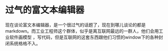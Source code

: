 # 过气的富文本编辑器

现在谈论富文本编辑器，是一个很过气的话题了，现在到哪儿谈论的都是markdown。而工业工程师这个群体，似乎是离互联网最远的一群人，他们会用工业软件画模型
，写代码，但是互联网的这套东西跟他们习惯的window下的各种封闭系统格格不入。



